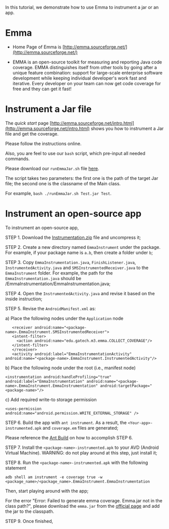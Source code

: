 In this tutorial, we demonstrate how to use Emma to instrument a jar or an app.

# Emma

* Home Page of Emma is [http://emma.sourceforge.net/](http://emma.sourceforge.net/)

* EMMA is an open-source toolkit for measuring and reporting Java code coverage. EMMA distinguishes itself from other tools by going after a unique feature combination: support for large-scale enterprise software development while keeping individual developer's work fast and iterative. Every developer on your team can now get code coverage for free and they can get it fast!

# Instrument a Jar file

The *quick start* page [http://emma.sourceforge.net/intro.html](http://emma.sourceforge.net/intro.html) shows you how to instrument a Jar file and get the coverage.

Please follow the instructions online.

Also, you are feel to use our `bash` script, which pre-input all needed commands.

Please download our `runEmmaJar.sh` file [here](runEmmaJar.sh).

The script takes two parameters: the first one is the path of the target Jar file; the second one is the classname of the Main class.

For example, `bash ./runEmmaJar.sh Test.jar Test`.

# Instrument an open-source app

To instrument an open-source app, 

STEP 1. Download the [Instrumentation.zip](Instrumentation.zip) file and uncompress it;

STEP 2. Create a new directory named `EmmaInstrument` under the package. For example, if your package name is `a.b`, then create a folder under `b`;

STEP 3. Copy `EmmaInstrumentation.java`, `FinishListener.java`, `InstrumentedActivity.java` and `SMSInstrumentedReceiver.java` to the `EmmaInstrument` folder. For example, the path for the `EmmaInstrumentation.java` should be <package-name>/EmmaInstrumentation/EmmaInstrumentation.java;
  
STEP 4. Open the `InstrumentedActivity.java` and revise it based on the inside instruction;

STEP 5. Revise the `AndroidManifest.xml` as:

  a) Place the following nodes under the `Application` node
   
  ```
     <receiver android:name="<package-name>.EmmaInstrument.SMSInstrumentedReceiver">
     <intent-filter>
       <action android:name="edu.gatech.m3.emma.COLLECT_COVERAGE"/>
     </intent-filter>
     </receiver>
     <activity android:label="EmmaInstrumentationActivity" android:name="<package-name>.EmmaInstrument.InstrumentedActivity"/>
  ```
  
  b) Place the following node under the root (i.e., manifest node)
  
  ```
  <instrumentation android:handleProfiling="true" android:label="EmmaInstrumentation" android:name="<package-name>.EmmaInstrument.EmmaInstrumentation" android:targetPackage="<package-name>"/>
  ```
  c) Add required write-to storage permission
  ```
  <uses-permission android:name="android.permission.WRITE_EXTERNAL_STORAGE" />
  ```
  
  
STEP 6. Build the app with `ant instrument`. As a result, the `<Your-app>-instrumented.apk` and `coverage.em` files are generated;

Please reference the [Ant Build](./antBuild.html) on how to accomplish STEP 6. 

STEP 7. Install the `<package-name>-instrumented.apk` to your AVD (Android Virtual Machine). WARNING: do not play around at this step, just install it;

STEP 8. Run the `<package-name>-instrumented.apk` with the following statement

`adb shell am instrument -e coverage true -w <package_name>/<package_name>.EmmaInstrument.EmmaInstrumentation`

Then, start playing around with the app;

For the error "Error: Failed to generate emma coverage. Emma.jar not in the class path?", please download the `emma.jar` from the [official page](http://emma.sourceforge.net/intro.html) and add the jar to the classpath.

STEP 9. Once finished, 
